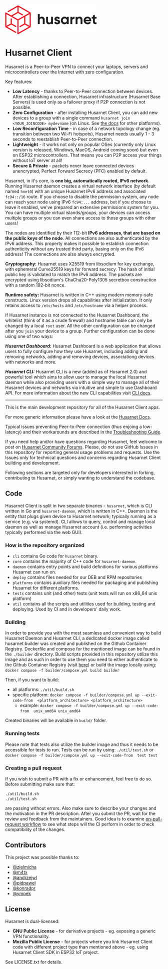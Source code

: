 ![Husarnet logo](docs/logo.svg)

# Husarnet Client

Husarnet is a Peer-to-Peer VPN to connect your laptops, servers and microcontrollers over the Internet with zero configuration.

Key features:

- **Low Latency** - thanks to Peer-to-Peer connection between devices. After establishing a connection, Husarnet infrastructure (Husarnet Base Servers) is used only as a failover proxy if P2P connection is not possible.
- **Zero Configuration** - after installing Husarnet Client, you can add new devices to a group with a single command `husarnet join <YOUR_JOINCODE> mydevname` (on Linux. See [the docs](https://husarnet.com/docs) for other platforms).
- **Low Reconfiguration Time** - in case of a network topology change (eg. transition between two Wi-Fi hotspots), Husarnet needs usually 1 - 3 seconds to reestablish Peer-to-Peer connection.
- **Lightweight** - it works not only on popular OSes (currently only Linux version is released, Windows, MacOS, Android coming soon) but even on ESP32 microcontrollers. That means you can P2P access your things without IoT server at all!
- **Secure & Private** - packets never leave connected devices unencrypted, Perfect Forward Secrecy (PFC) enabled by default.

Husarnet, in it's core, is **one big, automatically routed, IPv6 network**. Running Husarnet daemon creates a virtual network interface (by default named `hnet0`) with an unique Husarnet IPv6 address and associated `fc94::/16` route. If you choose to disable the permission system, any node can reach your node using IPv6 `fc94:...` address, but if you choose to leave it enabled, we've prepared an extensive permissions system for you. You can have multiple virtual islands/groups, your devices can access multiple groups or you can even share access to those groups with other users!

The nodes are identified by their 112-bit **IPv6 addresses, that are based on the public keys of the node**. All connections are also authenticated by the IPv6 address. This property makes it possible to establish connection authenticity without any trusted third party, basing only on the IPv6 address! The connections are also always encrypted.

**Cryptography:** Husarnet uses X25519 from libsodium for key exchange, with ephemeral Curve25519 keys for forward secrecy. The hash of initial public key is validated to match the IPv6 address. The packets are encrypted using libsodium's ChaCha20-Poly1305 secretbox construction with a random 192-bit nonce.

**Runtime safety:** Husarnet is written in C++ using modern memory-safe constructs. Linux version drops all capabilities after initialization. It only retains access to `/etc/hosts` and `/etc/hostname` via a helper process.

If Husarnet instance is not connected to the Husarnet Dashboard, the whitelist (think of it as a crude firewall) and hostname table can only be changed by a local `root` user. All the other configuration can be changed after you `join` your device to a group. Further configuration can be done using one of two ways:

***Husarnet Dashboard:*** Husarnet Dashboard is a web application that allows users to fully configure how they use Husarnet, including adding and removing networks, adding and removing devices, associationg devices with networks and more. 

***Husarnet CLI:*** Husarnet CLI is a new (added as of Husarnet 2.0) and powerful tool which aims to allow user to manage the local Husarnet daemon while also
providing users with a simple way to manage all of their Husarnet devices and networks via intuitive and simple to use Dashboard API. For more information about the new CLI capabilities visit [CLI docs](https://husarnet.com/docs/manual-cli/).



-------------

This is the main development repository for all of the Husarnet Client apps.

For more generic information please have a look at the [Husarnet Docs](https://husarnet.com/docs/manual-general/).

Typical issues preventing Peer-to-Peer connection (thus enjoing a low-latency) and their workarounds are described in the [Troubleshooting Guide](https://husarnet.com/docs/tutorial-troubleshooting).

If you need help and/or have questions regarding Husarnet, feel welcome to post on [Husarnet Community Forums](https://community.husarnet.com). Please, do not use GitHub Issues in this repository for reporting general usage problems and requests. Use the Issues only for technical questions and concerns regarding Husarnet Client building and development.

Following sections are targeted only for developers interested in forking, contributing to Husarnet, or simply wanting to understand the codebase. 

## Code

Husarnet Client is split in two separate binaries - `husarnet`, which is CLI written in Go and `husarnet-daemon`, which is written in C++. Daemon is the entity that plugs given device to Husarnet network; typically running as a service (e.g. via systemd). CLI allows to query, control and manage local daemon as well as manage Husarnet account (i.e. performing activities typically performed via the web GUI).

### How is the repository organized

 - `cli` contains Go code for `husarnet` binary.
 - `core` contains the majority of C++ code for `husarnet-daemon`.
 - `daemon` contains entry points and build definitions for various platforms Husarnet can run on.
 - `deploy` contains files needed for our DEB and RPM repositories
 - `platforms` contains auxiliary files needed for packaging and publishing Husarnet for different platforms.
 - `tests` contains unit (and other) tests (unit tests will run on x86_64 unix platform)
 - `util` contains all the scripts and utilities used for building, testing and deploying. Used by CI and in developers' daily work.

### Building

In order to provide you with the most seamless and convenient way to build Husarnet Daemon and Husarnet CLI, a dedicated docker image
called husarnet:builder was created and published on the Github Container Registry. Dockerfile and compose for the mentioned image can be found in the `./builder` directory. Build scripts provided in this repository utilize this image and as such in order to use them you need to either authenticate to the Github Container Registry (visit [here](https://docs.github.com/en/packages/working-with-a-github-packages-registry/working-with-the-container-registry)) or 
build the image locally using: `docker compose -f builder/compose.yml build builder`


Then, if you want to build:
- all platforms: `./util/build.sh`
- specific platform: `docker compose -f builder/compose.yml up --exit-code-from  <platform_architecture> <platform_architecture>`
    - example: `docker compose -f builder/compose.yml up --exit-code-from  unix_amd64 unix_amd64`

Created binaries will be available in `build/` folder.

### Running tests
Please note that tests also utilize the builder image and thus it needs to be accessible for tests to run.
Tests can be run by using:
`./util/test.sh`
or
`docker compose -f builder/compose.yml up --exit-code-from  test test`

### Creating a pull request

If you wish to submit a PR with a fix or enhancement, feel free to do so. Before submitting make sure that:

```
./util/build.sh
./util/test.sh
```

are passing without errors. Also make sure to describe your changes and the motivation in the PR description. After you submit the PR, wait for the review and feedback from the maintainers. Good idea is to examine [on-pull-request workflow](https://github.com/husarnet/husarnet/blob/master/.github/workflows/on-pull-request.yml) to see what steps will the CI perform in order to check compatibility of the changes.

## Contributors

This project was possible thanks to:
- [@zielmicha](https://github.com/zielmicha)
- [@m4tx](https://github.com/m4tx)
- [@andrzejwl](https://github.com/andrzejwl)
- [@pidpawel](https://github.com/pidpawel)
- [@konradpr](https://github.com/konradpr)
- [@ympek](https://github.com/ympek)

## License

Husarnet is dual-licensed:
- **GNU Public License** - for derivative projects - eg. exposing a generic VPN functionality.
- **Mozilla Public License** - for projects where you link Husarnet Client code with different project type than mentioned above - eg. using Husarnet Client SDK in ESP32 IoT project.

See LICENSE.txt for details.

